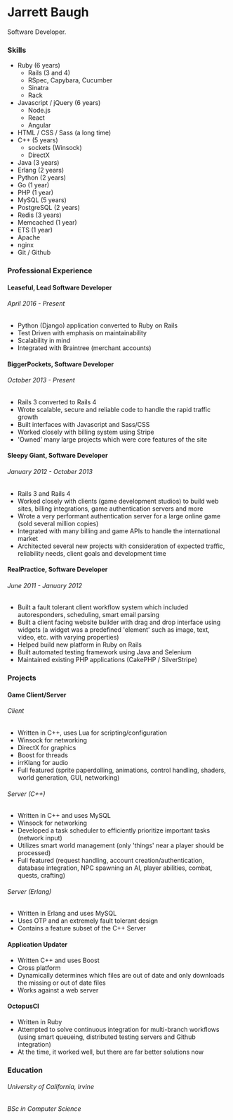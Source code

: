# Jarrett Baugh
Software Developer.

### Skills
- Ruby (6 years)
  - Rails (3 and 4)
  - RSpec, Capybara, Cucumber
  - Sinatra
  - Rack
- Javascript / jQuery (6 years)
  - Node.js
  - React
  - Angular
- HTML / CSS / Sass (a long time)
- C++ (5 years)
  - sockets (Winsock)
  - DirectX
- Java (3 years)
- Erlang (2 years)
- Python (2 years)
- Go (1 year)
- PHP (1 year)
- MySQL (5 years)
- PostgreSQL (2 years)
- Redis (3 years)
- Memcached (1 year)
- ETS (1 year)
- Apache
- nginx
- Git / Github

### Professional Experience
#### Leaseful, Lead Software Developer
###### April 2016 - Present
- Python (Django) application converted to Ruby on Rails
- Test Driven with emphasis on maintainability
- Scalability in mind
- Integrated with Braintree (merchant accounts)

#### BiggerPockets, Software Developer
###### October 2013 - Present
- Rails 3 converted to Rails 4 
- Wrote scalable, secure and reliable code to handle the rapid traffic growth
- Built interfaces with Javascript and Sass/CSS
- Worked closely with billing system using Stripe
- 'Owned' many large projects which were core features of the site

#### Sleepy Giant, Software Developer
###### January 2012 - October 2013
- Rails 3 and Rails 4
- Worked closely with clients (game development studios) to build web sites, billing integrations, game authentication servers and more
- Wrote a very performant authentication server for a large online game (sold several million copies)
- Integrated with many billing and game APIs to handle the international market
- Architected several new projects with consideration of expected traffic, reliability needs, client goals and development time

#### RealPractice, Software Developer
###### June 2011 - January 2012
- Built a fault tolerant client workflow system which included autoresponders, scheduling, smart email parsing
- Built a client facing website builder with drag and drop interface using widgets (a widget was a predefined 'element' such as image, text, video, etc. with varying properties)
- Helped build new platform in Ruby on Rails
- Built automated testing framework using Java and Selenium
- Maintained existing PHP applications (CakePHP / SilverStripe)

### Projects
#### Game Client/Server
###### Client
- Written in C++, uses Lua for scripting/configuration
- Winsock for networking
- DirectX for graphics
- Boost for threads
- irrKlang for audio
- Full featured (sprite paperdolling, animations, control handling, shaders, world generation, GUI, networking)

###### Server (C++)
- Written in C++ and uses MySQL
- Winsock for networking
- Developed a task scheduler to efficiently prioritize important tasks (network input)
- Utilizes smart world management (only 'things' near a player should be processed)
- Full featured (request handling, account creation/authentication, database integration, NPC spawning an AI, player abilities, combat, quests, crafting)

###### Server (Erlang)
- Written in Erlang and uses MySQL
- Uses OTP and an extremely fault tolerant design
- Contains a feature subset of the C++ Server

#### Application Updater
- Written C++ and uses Boost
- Cross platform
- Dynamically determines which files are out of date and only downloads the missing or out of date files
- Works against a web server

#### OctopusCI
- Written in Ruby
- Attempted to solve continuous integration for multi-branch workflows (using smart queueing, distributed testing servers and Github integration)
- At the time, it worked well, but there are far better solutions now

### Education
###### University of California, Irvine
###### BSc in Computer Science
